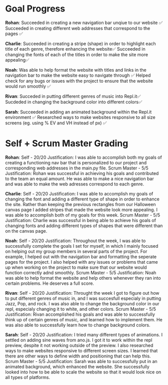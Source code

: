 
# Goal Progress 
**Rohan**:
Succeeded in creating a new navigation bar unqiue to our website ✅
Succeeded in creating different web addresses that correspond to the pages ✅

**Charlie**:
Succeeded in creating a stripe (shape) in order to highlight each title of each genre, therefore enhancing the website✅
Succeeded in changing the fonts of each of the titles in order to make the site more appealing✅

**Noah**: 
Was able to help format the website with titles and links in the navigation bar to make the website easy to navigate through ✅
Helped check for any bugs or issues with the project to ensure that the website would run smoothly ✅

**Rivan**:
Succeded in putting different genres of music into Repl.it✅
Sucdeded in changing the background color into different colors✅

**Sarah**:
Succeeded in adding an animated background within the Repl.it environment ✅
Researched ways to make websites responsive to all size screens (eg. using % EV and VH instead of px) ✅

# Self + Scrum Master Grading
**Rohan**: 
Self - 20/20
Justification: I was able to accomplish both my goals of creating a functioning nav bar that is personalized to our project and corresponding web addresses in the main.py file. 
Scrum Master - 5/5
Justification: Rohan was successful in achieving his goals and contributed to the team an equal amount. He was able to make a nice navigation bar and was able to make the web adresses correspond to each genre.

**Charlie**: 
Self - 20/20
Justification: I was able to accomplish my goals of changing the font and adding a different type of shape in order to enhance the site. Rather than keeping the previous rectangles from our Halloween canvas page I added stripes that made the website look more appealing. I was able to accomplish both of my goals for this week.
Scrum Master - 5/5
Justification: Charlie was successful in being able to achieve his goals of changing fonts and adding different types of shapes that were different than on the canvas page.

**Noah**: 
Self - 20/20 
Justification: Throughout the week, I was able to successfully complete the goals I set for myself, in which I mainly focused on helping out my group members in several parts of the project. For example, I helped out with the navigation bar and formatting the seperate pages for the project. I also helped with any issues or problems that came up when working on the project to make sure that our website would function correctly adnd smoothly. 
Scrum Master - 5/5
Justification: Noah was able to help format the website and help others whenever they ran into certain problems. He deserves a full score.

**Rivan**: 
Self - 20/20
Justification: Throught the week I got to figure out how to put different genres of music in, and I was succesfull especialy in putting Jazz, Pop, and rock. I was also able to change the background color in our repl, especialy changing it to white, and other colors. 
Scrum Master - 5/5
Justification: Rivan accomplished his goals and was able to successfully think up of certain genres of music, and learned how to implement them. He was also able to successfully learn how to change background colors.

**Sarah**: 
Self - 20/20
Justification: I tried many different types of animations. I settled on adding sine waves from ano.js. I got it to work within the repl preview, despite it not working outside of the preview. I also researched ways to make websites responsive to different screen sizes. I learned that there are other ways to define width and positioning that can help this.
Scrum Master - 5/5
Justification: Sarah was able to successfully put in an animated background, which enhanced the website. She successfully looked into how to be able to scale the website so that it would look nice on all types of platforms.

